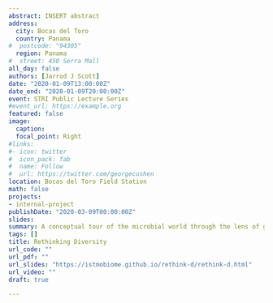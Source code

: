 ```yaml
---
abstract: INSERT abstract
address:
  city: Bocas del Toro
  country: Panama
#  postcode: "94305"
  region: Panama
#  street: 450 Serra Mall
all_day: false
authors: [Jarrod J Scott]
date: "2020-01-09T13:00:00Z"
date_end: "2020-01-09T20:00:00Z"
event: STRI Public Lecture Series
#event_url: https://example.org
featured: false
image:
  caption:
  focal_point: Right
#links:
#- icon: twitter
#  icon_pack: fab
#  name: Follow
#  url: https://twitter.com/georgecushen
location: Bocas del Toro Field Station
math: false
projects:
- internal-project
publishDate: "2020-03-09T00:00:00Z"
slides:
summary: A conceptual tour of the microbial world through the lens of genomics.
tags: []
title: Rethinking Diversity
url_code: ""
url_pdf: ""
url_slides: "https://istmobiome.github.io/rethink-d/rethink-d.html"
url_video: ""
draft: true

---
```

